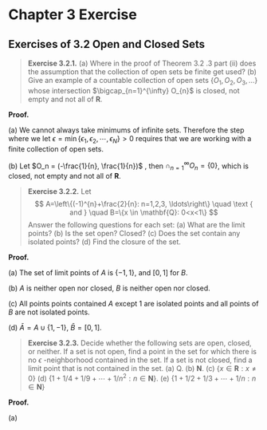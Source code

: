 # Chapter 3 Exercise

## Exercises of 3.2 Open and Closed Sets

> **Exercise 3.2.1.** (a) Where in the proof of Theorem 3.2 .3 part (ii) does the assumption that the collection of open sets be finite get used?
> (b) Give an example of a countable collection of open sets $\left\{O_{1}, O_{2}, O_{3}, \ldots\right\}$ whose intersection $\bigcap_{n=1}^{\infty} O_{n}$ is closed, not empty and not all of $\mathbf{R}$.

**Proof.**

(a) We cannot always take minimums of infinite sets. Therefore the step where we let $\epsilon=\min\{\epsilon_1, \epsilon_2, \cdots, \epsilon_N\} \gt 0$ requires that we are working with a finite collection of open sets. 

(b) Let $O_n = (-\frac{1}{n}, \frac{1}{n})$ , then $\cap_{n=1}^{\infty} O_n = \{0\}$, which is closed, not empty and not all of $\mathbf{R}$.



> **Exercise 3.2.2.​** Let
> $$
> A=\left\{(-1)^{n}+\frac{2}{n}: n=1,2,3, \ldots\right\} \quad \text { and } \quad B=\{x \in \mathbf{Q}: 0<x<1\}
> $$
> Answer the following questions for each set:
> (a) What are the limit points?
> (b) Is the set open? Closed?
> (c) Does the set contain any isolated points?
> (d) Find the closure of the set.

**Proof.**

(a) The set of limit points of $A$ is $\{-1, 1\}$, and $[0, 1]$ for $B$.

(b) $A$ is neither open nor closed, $B$ is neither open nor closed.

(c) All points points contained $A$ except 1 are isolated points and all points of $B$ are not isolated points.

(d) $\bar{A} = A \cup \{1, -1\}$, $\bar{B}= [0, 1]$.



> **Exercise 3.2.3.** Decide whether the following sets are open, closed, or neither. If a set is not open, find a point in the set for which there is no $\epsilon$ -neighborhood contained in the set. If a set is not closed, find a limit point that is not contained in the set.
> (a) Q.
> (b) $\mathbf{N}$.
> (c) $\{x \in \mathbf{R}: x \neq 0\}$
> (d) $\left\{1+1 / 4+1 / 9+\cdots+1 / n^{2}: n \in \mathbf{N}\right\}$.
> (e) $\{1+1 / 2+1 / 3+\cdots+1 / n: n \in \mathbf{N}\}$

**Proof.**

(a) 